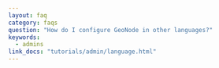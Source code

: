```yaml
---
layout: faq
category: faqs
question: "How do I configure GeoNode in other languages?"
keywords:
  - admins
link_docs: "tutorials/admin/language.html"
---
```

